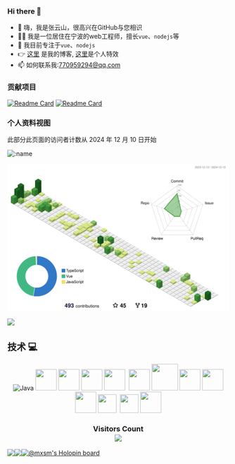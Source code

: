 
### Hi there 👋

- 👋 嗨，我是张云山，很高兴在GitHub与您相识
- 👨‍💻 我是一位居住在宁波的web工程师，擅长`vue`、`nodejs`等
- 🌱 我目前专注于`vue`、`nodejs`
- 👉 [这里](https://zys8119.github.io/zys8119-Demo) 是我的博客, [这里](https://zys8119.github.io/zys8119/)是个人特效
- 📫 如何联系我:770959294@qq.com

### 贡献项目


[![Readme Card](https://github-readme-stats-git-masterrstaa-rickstaa.vercel.app/api/pin/?username=zys8119&repo=wisdom-serve&theme=monokai)](https://github.com/zys8119/wisdom-serve)
[![Readme Card](https://github-readme-stats-git-masterrstaa-rickstaa.vercel.app/api/pin/?username=zys8119&repo=3d-scene-editor&theme=monokai)](https://github.com/zys8119/3d-scene-editor)

### 个人资料视图

此部分此页面的访问者计数从 2024 年 12 月 10 日开始

<img src="https://count.getloli.com/get/@:zys8119?theme=gelbooru-h" alt=":name" />

![](./profile-3d-contrib/profile-green-animate.svg)

<img src="https://github-readme-streak-stats.herokuapp.com/?user=zys8119" width="auto"></img>

## 技术 💻

<p align="center">
<img title="Java" alt="Java" src="https://cdn.jsdelivr.net/gh/aaron-ai/ImageHosting@master/img/202203061259295.png" width="48" height="48" />
<img title="Git" alt="" src="https://cdn.jsdelivr.net/gh/aaron-ai/ImageHosting@master/img/202203061326511.png" width="48" height="48" />
<img title="Gitlab" alt="" src="https://cdn.jsdelivr.net/gh/aaron-ai/ImageHosting@master/img/202203061327338.png" width="48" height="48" />
<img title="Prometheus" alt="" src="https://cdn.jsdelivr.net/gh/aaron-ai/ImageHosting@master/img/202203061328494.png" width="48" height="48" />
<img title="Grafana" alt="" src="https://cdn.jsdelivr.net/gh/aaron-ai/ImageHosting@master/img/202203061435121.png" width="48" height="48" />
<img title="Protobuf" alt="" src="https://cdn.jsdelivr.net/gh/aaron-ai/ImageHosting@master/img/202203061446515.png" height="48" />
<img title="gRPC" alt="" src="https://cdn.jsdelivr.net/gh/aaron-ai/ImageHosting@master/img/202203061339229.png" width="48" height="48" />
<img title="MySQL" alt="" src="https://cdn.jsdelivr.net/gh/aaron-ai/ImageHosting@master/img/202203061400526.png" width="60" height="60" />
<img title="RocketMQ" alt="" src="https://cdn.jsdelivr.net/gh/aaron-ai/ImageHosting@master/img/202203061338810.png" width="48" height="48" />
<img title="Redis" alt="" src="https://cdn.jsdelivr.net/gh/aaron-ai/ImageHosting@master/img/202203061417881.png" width="48" height="48" />
<img title="JetBrains" alt="" src="https://cdn.jsdelivr.net/gh/aaron-ai/ImageHosting@master/img/202203061432653.png" width="48" height="48" />
<img title="Ubuntu" alt="" src="https://cdn.jsdelivr.net/gh/aaron-ai/ImageHosting@master/img/202203061639804.png" width="42" height="42" />
<img title="Ubuntu" alt="" src="https://cdn.jsdelivr.net/gh/aaron-ai/ImageHosting@master/img/202203062151170.png" height="45" />
<img title="CentOS" alt="" src="https://cdn.jsdelivr.net/gh/aaron-ai/ImageHosting@master/img/202203061641671.png" width="42" height="42" />
<img title="Windows" alt="" src="https://cdn.jsdelivr.net/gh/aaron-ai/ImageHosting@master/img/202203061643723.png" width="48" height="48" />
</p>
<div>
  <h3 align="center"> 
    Visitors Count<br>
    <img align="center" src="https://profile-counter.glitch.me/mxsm/count.svg" />
  </h3>
</div>

<a href="https://blog.ljbmxsm.com">
  <img align="left" height=170px src="https://github-readme-stats-git-masterrstaa-rickstaa.vercel.app/api?username=mxsm&show_icons=true&count_private=true&theme=radical" />
</a>
<a href="https://blog.ljbmxsm.com">
  <img align="left" height=170px src="https://github-readme-stats-git-masterrstaa-rickstaa.vercel.app/api/top-langs/?username=mxsm&layout=compact&theme=radical&langs_count=10&hide=html,javascript,css,freemarker" />
</a>

[![@mxsm's Holopin board](https://holopin.io/api/user/board?user=mxsm)](https://holopin.io/@mxsm)


<!--
- 👋 我：嗨，我是张云山，很高兴在GitHub与您相识
- 🔭 我的技能：
- 🌱 我目前正在学习…
- 👯 我希望合作…
- 🤔 我正在寻求帮助…
- 💬 问我关于…
- 📫 如何联系我:…
- 😄 代词:…
- ⚡ 有趣的事实:…
- - 👋 Hi, I’m mxsm(蚂蚁背大象)，Graduated from ***Hangzhou Dianzi University(HDU)***.
- 👨‍💻 A Software Engineer living in Foshan. Working in Guangzhou. ***Good at JAVA, Rustaceans***
- 🌱 I’m currently focused on [***Apache RocketMQ***](https://github.com/apache/rocketmq), [***Apache EventMesh***](https://github.com/apache/eventmesh), [***RocketMQ-Rust***](https://github.com/mxsm/rocketmq-rust) and [***DLedger***](https://github.com/openmessaging/dledger).
- 📚 I’m currently learning English and Rust.
- 👉 [Here](https://blog.ljbmxsm.com) is my personal website. Here is my [juejin Home page ](https://juejin.cn/user/1151943918492855)
- 📫 How to reach me: mxsm@apache.org or ljbmxsm@163.com 
-->



